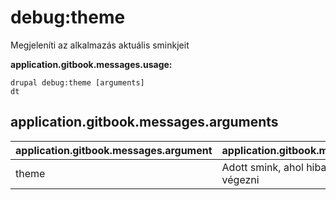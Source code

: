 # debug:theme
Megjeleníti az alkalmazás aktuális sminkjeit

**application.gitbook.messages.usage:**
```
drupal debug:theme [arguments]
dt
```

## application.gitbook.messages.arguments
application.gitbook.messages.argument | application.gitbook.messages.details
---------|-------------
theme | Adott smink, ahol hibakeresést kell végezni
